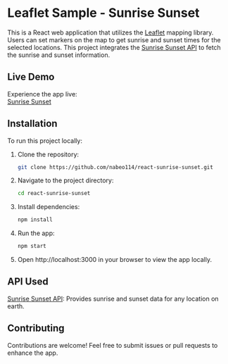# Leaflet Sample - Sunrise Sunset

This is a React web application that utilizes the [Leaflet](https://leafletjs.com/) mapping library. Users can set markers on the map to get sunrise and sunset times for the selected locations. This project integrates the [Sunrise Sunset API](https://sunrise-sunset.org/api) to fetch the sunrise and sunset information.

## Live Demo

Experience the app live:  
[Sunrise Sunset](https://nabeo114.github.io/react-sunrise-sunset/)

## Installation

To run this project locally:

1. Clone the repository:

   ```bash
   git clone https://github.com/nabeo114/react-sunrise-sunset.git
   ```

2. Navigate to the project directory:

    ```bash
    cd react-sunrise-sunset
    ```

3. Install dependencies:

    ```bash
    npm install
    ```

4. Run the app:

    ```bash
    npm start
    ```

5. Open http://localhost:3000 in your browser to view the app locally.

## API Used

[Sunrise Sunset API](https://sunrise-sunset.org/api): Provides sunrise and sunset data for any location on earth.

## Contributing

Contributions are welcome! Feel free to submit issues or pull requests to enhance the app.
